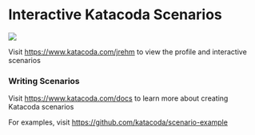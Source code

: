 # Interactive Katacoda Scenarios

[![](http://shields.katacoda.com/katacoda/jrehm/count.svg)](https://www.katacoda.com/jrehm "Get your profile on Katacoda.com")

Visit https://www.katacoda.com/jrehm to view the profile and interactive scenarios

### Writing Scenarios
Visit https://www.katacoda.com/docs to learn more about creating Katacoda scenarios

For examples, visit https://github.com/katacoda/scenario-example
